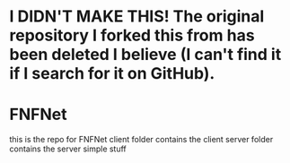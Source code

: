 # I DIDN'T MAKE THIS! The original repository I forked this from has been deleted I believe (I can't find it if I search for it on GitHub).

# FNFNet
this is the repo for FNFNet
client folder contains the client 
server folder contains the server 
simple stuff
